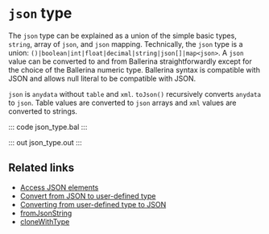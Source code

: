 # `json` type

The `json` type can be explained as a union of the simple basic types, `string`, array of `json`, and `json` mapping. Technically, the `json` type is a union: `()|boolean|int|float|decimal|string|json[]|map<json>`. A `json` value can be converted to and from Ballerina straightforwardly except for the choice of the Ballerina numeric type. Ballerina syntax is compatible with JSON and allows null literal to be compatible with JSON.

`json` is `anydata` without `table` and `xml`. `toJson()` recursively converts `anydata` to `json`. Table values are converted to `json` arrays and `xml` values are converted to strings.

::: code json_type.bal :::

::: out json_type.out :::

## Related links
- [Access JSON elements](/learn/by-example/access-json-elements/)
- [Convert from JSON to user-defined type](/learn/by-example/convert-from-json-to-user-defined-type/)
- [Converting from user-defined type to JSON](/learn/by-example/converting-from-user-defined-type-to-json/)
- [fromJsonString](https://lib.ballerina.io/ballerina/lang.value/0.0.0#fromJsonString)
- [cloneWithType](https://lib.ballerina.io/ballerina/lang.value/0.0.0#cloneWithType)